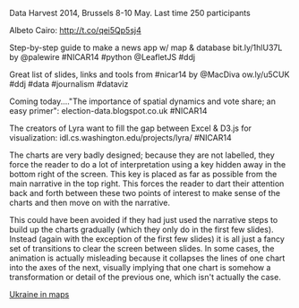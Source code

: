 Data Harvest 2014, Brussels 8-10 May.
Last time 250 participants

Albeto Cairo: http://t.co/qei5Qp5sj4

Step-by-step guide to make a news app w/ map & database bit.ly/1hlU37L by @palewire #NICAR14 #python @LeafletJS #ddj

Great list of slides, links and tools from #nicar14 by @MacDiva ow.ly/u5CUK #ddj #data #journalism #dataviz

Coming today...."The importance of spatial dynamics and vote share; an easy primer": election-data.blogspot.co.uk #NICAR14

The creators of Lyra want to fill the gap between Excel & D3.js for visualization: idl.cs.washington.edu/projects/lyra/ #NICAR14


The charts are very badly designed; because they are not labelled, they force the reader to do a lot of interpretation using a key hidden away in the bottom right of the screen. This key is placed as far as possible from the main narrative in the top right. This forces the reader to dart their attention back and forth between these two points of interest to make sense of the charts and then move on with the narrative.

This could have been avoided if they had just used the narrative steps to build up the charts gradually (which they only do in the first few slides).  Instead (again with the exception of the first few slides) it is all just a fancy set of transitions to clear the screen between slides. In some cases, the animation is actually misleading because it collapses the lines of one chart into the axes of the next, visually implying that one chart is somehow a transformation or detail of the previous one, which isn't actually the case.


[Ukraine in maps](http://www.nytimes.com/interactive/2014/02/27/world/europe/ukraine-divisions-crimea.html?_r=0)


